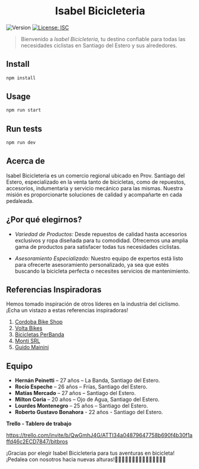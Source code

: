 <h1 align="center">Isabel Bicicleteria</h1>
<p>
  <img alt="Version" src="https://img.shields.io/badge/version-1.0.0-blue.svg?cacheSeconds=2592000" />
  <a href="#" target="_blank">
    <img alt="License: ISC" src="https://img.shields.io/badge/License-ISC-yellow.svg" />
  </a>
</p>

> Bienvenido a *Isabel Bicicleteria*, tu destino confiable para todas las necesidades ciclistas en Santiago del Estero y sus alrededores.

## Install

```sh
npm install
```

## Usage

```sh
npm run start
```

## Run tests

```sh
npm run dev
```

## Acerca de

Isabel Bicicleteria es un comercio regional ubicado en Prov. Santiago del Estero, especializado en la venta tanto de bicicletas, como de repuestos, accesorios, indumentaria y servicio mecánico para las mismas. Nuestra misión es proporcionarte soluciones de calidad y acompañarte en cada pedaleada.

## ¿Por qué elegirnos?

- *Variedad de Productos:* Desde repuestos de calidad hasta accesorios exclusivos y ropa diseñada para tu comodidad. Ofrecemos una amplia gama de productos para satisfacer todas tus necesidades ciclistas.

- *Asesoramiento Especializado:* Nuestro equipo de expertos está listo para ofrecerte asesoramiento personalizado, ya sea que estés buscando la bicicleta perfecta o necesites servicios de mantenimiento.

## Referencias Inspiradoras

Hemos tomado inspiración de otros líderes en la industria del ciclismo. ¡Echa un vistazo a estas referencias inspiradoras!

1. [Cordoba Bike Shop](https://cordobabikeshop.com/)
2. [Volta Bikes](https://voltabikes.com.ar/)
3. [Bicicletas PerBanda](https://bicperbanda.com/)
4. [Monti SRL](https://montisrl.com.ar/)
5. [Guido Mainini](https://www.guidomainini.com.ar/)

## Equipo

* **Hernán Peinetti** – 27 años – La Banda, Santiago del Estero.
* **Rocío Espeche** – 26 años – Frías, Santiago del Estero.
* **Matías Mercado** – 27 años – Santiago del Estero.
* **Milton Coria** – 20 años – Ojo de Agua, Santiago del Estero.
* **Lourdes Montenegro** – 25 años – Santiago del Estero.
* **Roberto Gustavo Bonahora** - 22 años - Santiago del Estero.

**Trello - Tablero de trabajo**

https://trello.com/invite/b/QwGmhJ4G/ATTI34a04879647758b690f4b30f1affd46c2ECD7847/bitbros

¡Gracias por elegir Isabel Bicicleteria para tus aventuras en bicicleta! ¡Pedalea con nosotros hacia nuevas alturas!🚴‍♂🚴‍♀🚴‍♂🚴‍♀🚴‍♂🚴‍♀🚴‍♂🚴
